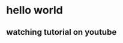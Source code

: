 <html>
  <head>
    <title>browser</title>
  </head>
  <body>
    <h1>hello world</h1>
    <h2>watching tutorial on youtube<h2>
  </body>
</html>
